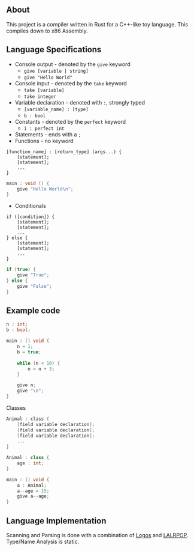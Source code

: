 ## About

This project is a compiler written in Rust for a C++-like toy language. This compiles down to x86 Assembly. 

## Language Specifications

* Console output - denoted by the `give` keyword   
  * `give [variable | string]`
  * `give "Hello World"`
* Console input - denoted by the `take` keyword   
  * `take [variable]`
  * `take integer`
* Variable declaration - denoted with `:`, strongly typed
  * `[variable_name] : [type]` 
  * `b : bool`
* Constants - denoted by the `perfect` keyword
  * `i : perfect int`
* Statements - ends with a `;`
* Functions - no keyword
```
[function_name] : [return_type] (args...) {
	[statement];
	[statement];
	...
}
```
```c#
main : void () { 
	give "Hello World\n";
}
```
* Conditionals

```
if ([condition]) { 
	[statement];
	[statement];
	...
} else {
	[statement];
	[statement];
	...
}
```
```c#
if (true) { 
	give "True"; 
} else { 
	give "False"; 
}
```

## Example code 

```c#
n : int;
b : bool;

main : () void {
    n = 1;
    b = true;
	
	while (n < 10) {
		n = n + 3;
	}

    give n;
    give "\n";
}
```

Classes

```c
Animal : class {
	[field variable declaration];
	[field variable declaration];
	[field variable declaration];
	...
}
```

```c#
Animal : class {
	age : int;
}

main : () void {
    a : Animal;
	a--age = 15;
	give a--age;
}
```

## Language Implementation

Scanning and Parsing is done with a combination of [Logos](https://docs.rs/logos/latest/logos/) and [LALRPOP](http://lalrpop.github.io/lalrpop/). Type/Name Analysis is static. 
